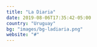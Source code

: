 ```yaml
---
title: "La Diaria"
date: 2019-08-06T17:35:42-05:00
country: "Uruguay"
bg: "images/bg-ladiaria.png"
website: "#"
---
```


